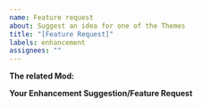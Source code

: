 ```yaml
---
name: Feature request
about: Suggest an idea for one of the Themes
title: "[Feature Request]"
labels: enhancement
assignees: ""
---
```


**The related Mod:**

**Your Enhancement Suggestion/Feature Request**
